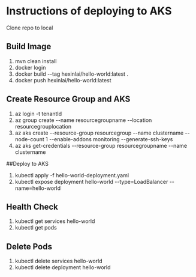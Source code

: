 # Instructions of deploying to AKS
Clone repo to local

## Build Image
1. mvn clean install
2. docker login
3. docker build --tag hexinlai/hello-world:latest .
4. docker push hexinlai/hello-world:latest

## Create Resource Group and AKS
1. az login -t tenantId
2. az group create --name resourcegroupname --location resourcegrouplocation
3. az aks create --resource-group resourcegroup --name clustername --node-count 1 --enable-addons monitoring --generate-ssh-keys
4. az aks get-credentials --resource-group resourcegroupname --name clustername

##Deploy to AKS
1. kubectl apply -f hello-world-deployment.yaml
2. kubectl expose deployment hello-world --type=LoadBalancer --name=hello-world

## Health Check
1. kubectl get services hello-world
2. kubectl get pods

## Delete Pods
1. kubectl delete services hello-world
2. kubectl delete deployment hello-world
